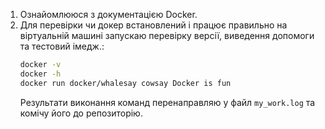 1. Ознайомлююся з документацією Docker.
2. Для перевірки чи докер встановлений і працює правильно на віртуальній машині запускаю перевірку версії, виведення допомоги та тестовий імедж.: 
    ```bash
    docker -v 
    docker -h
    docker run docker/whalesay cowsay Docker is fun 
   ```
    Результати виконання команд перенаправляю у файл `my_work.log` та комічу його до репозиторію.